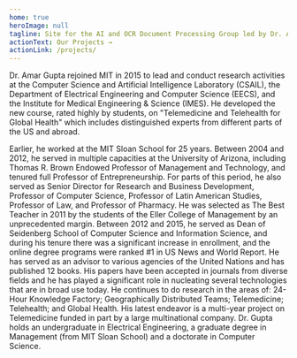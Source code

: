 ```yaml
---
home: true
heroImage: null
tagline: Site for the AI and OCR Document Processing Group led by Dr. Amar Gupta
actionText: Our Projects →
actionLink: /projects/
---
```


Dr. Amar Gupta rejoined MIT in 2015 to lead and conduct research activities at the Computer Science and Artificial Intelligence Laboratory (CSAIL), the Department of Electrical Engineering and Computer Science (EECS), and the Institute for Medical Engineering & Science (IMES). He developed the new course, rated highly by students, on "Telemedicine and Telehealth for Global Health" which includes distinguished experts from different parts of the US and abroad.

Earlier, he worked at the MIT Sloan School for 25 years. Between 2004 and 2012, he served in multiple capacities at the University of Arizona, including Thomas R. Brown Endowed Professor of Management and Technology, and tenured full Professor of Entrepreneurship. For parts of this period, he also served as Senior Director for Research and Business Development, Professor of Computer Science, Professor of Latin American Studies, Professor of Law, and Professor of Pharmacy. He was selected as The Best Teacher in 2011 by the students of the Eller College of Management by an unprecedented margin. Between 2012 and 2015, he served as Dean of Seidenberg School of Computer Science and Information Science, and during his tenure there was a significant increase in enrollment, and the online degree programs were ranked #1 in US News and World Report. He has served as an advisor to various agencies of the United Nations and has published 12 books. His papers have been accepted in journals from diverse fields and he has played a significant role in nucleating several technologies that are in broad use today. He continues to do research in the areas of: 24-Hour Knowledge Factory; Geographically Distributed Teams; Telemedicine; Telehealth; and Global Health. His latest endeavor is a multi-year project on Telemedicine funded in part by a large multinational company. Dr. Gupta holds an undergraduate in Electrical Engineering, a graduate degree in Management (from MIT Sloan School) and a doctorate in Computer Science.
